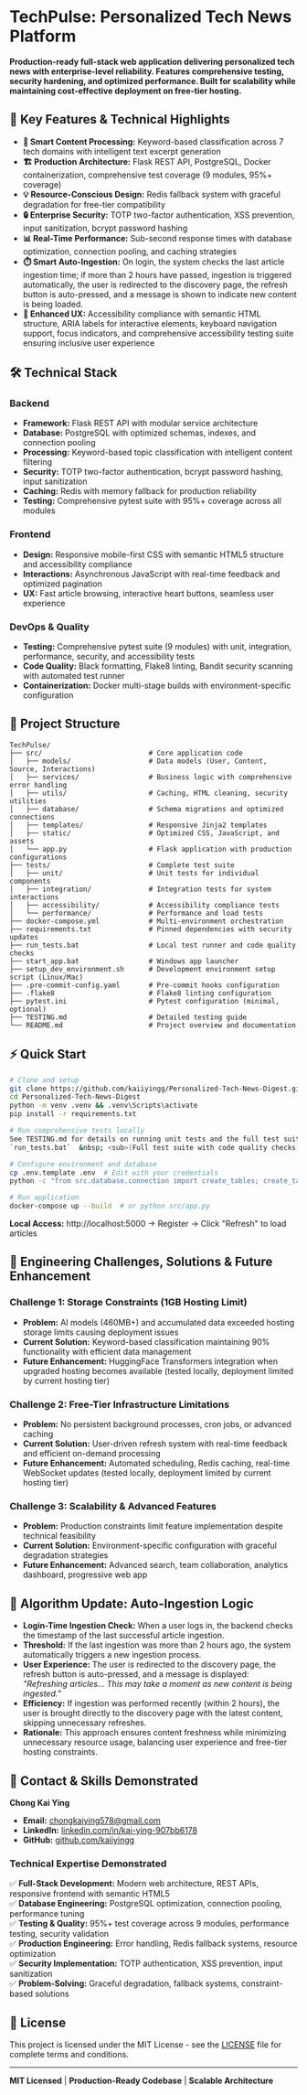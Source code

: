 # TechPulse: Personalized Tech News Platform

**Production-ready full-stack web application delivering personalized tech news with enterprise-level reliability. Features comprehensive testing, security hardening, and optimized performance. Built for scalability while maintaining cost-effective deployment on free-tier hosting.**

## 🚀 Key Features & Technical Highlights

- **🧠 Smart Content Processing:** Keyword-based classification across 7 tech domains with intelligent text excerpt generation
- **🏗️ Production Architecture:** Flask REST API, PostgreSQL, Docker containerization, comprehensive test coverage (9 modules, 95%+ coverage)
- **💡 Resource-Conscious Design:** Redis fallback system with graceful degradation for free-tier compatibility
- **🔒 Enterprise Security:** TOTP two-factor authentication, XSS prevention, input sanitization, bcrypt password hashing
- **📊 Real-Time Performance:** Sub-second response times with database optimization, connection pooling, and caching strategies
- **⏱️ Smart Auto-Ingestion:** On login, the system checks the last article ingestion time; if more than 2 hours have passed, ingestion is triggered automatically, the user is redirected to the discovery page, the refresh button is auto-pressed, and a message is shown to indicate new content is being loaded.
- **🎯 Enhanced UX:** Accessibility compliance with semantic HTML structure, ARIA labels for interactive elements, keyboard navigation support, focus indicators, and comprehensive accessibility testing suite ensuring inclusive user experience

## 🛠️ Technical Stack

### **Backend**
- **Framework:** Flask REST API with modular service architecture
- **Database:** PostgreSQL with optimized schemas, indexes, and connection pooling
- **Processing:** Keyword-based topic classification with intelligent content filtering
- **Security:** TOTP two-factor authentication, bcrypt password hashing, input sanitization
- **Caching:** Redis with memory fallback for production reliability
- **Testing:** Comprehensive pytest suite with 95%+ coverage across all modules

### **Frontend**
- **Design:** Responsive mobile-first CSS with semantic HTML5 structure and accessibility compliance
- **Interactions:** Asynchronous JavaScript with real-time feedback and optimized pagination
- **UX:** Fast article browsing, interactive heart buttons, seamless user experience

### **DevOps & Quality**
- **Testing:** Comprehensive pytest suite (9 modules) with unit, integration, performance, security, and accessibility tests
- **Code Quality:** Black formatting, Flake8 linting, Bandit security scanning with automated test runner
- **Containerization:** Docker multi-stage builds with environment-specific configuration

## 📁 Project Structure

```
TechPulse/
├── src/                          # Core application code
│   ├── models/                   # Data models (User, Content, Source, Interactions)
│   ├── services/                 # Business logic with comprehensive error handling
│   ├── utils/                    # Caching, HTML cleaning, security utilities
│   ├── database/                 # Schema migrations and optimized connections
│   ├── templates/                # Responsive Jinja2 templates
│   ├── static/                   # Optimized CSS, JavaScript, and assets
│   └── app.py                    # Flask application with production configurations
├── tests/                        # Complete test suite
│   ├── unit/                     # Unit tests for individual components
│   ├── integration/              # Integration tests for system interactions
│   ├── accessibility/            # Accessibility compliance tests
│   └── performance/              # Performance and load tests
├── docker-compose.yml            # Multi-environment orchestration
├── requirements.txt              # Pinned dependencies with security updates
├── run_tests.bat                 # Local test runner and code quality checks
├── start_app.bat                 # Windows app launcher
├── setup_dev_environment.sh      # Development environment setup script (Linux/Mac)
├── .pre-commit-config.yaml       # Pre-commit hooks configuration
├── .flake8                       # Flake8 linting configuration
├── pytest.ini                    # Pytest configuration (minimal, optional)
├── TESTING.md                    # Detailed testing guide
└── README.md                     # Project overview and documentation
```

## ⚡ Quick Start

```bash
# Clone and setup
git clone https://github.com/kaiiyingg/Personalized-Tech-News-Digest.git
cd Personalized-Tech-News-Digest
python -m venv .venv && .venv\Scripts\activate
pip install -r requirements.txt

# Run comprehensive tests locally  
See TESTING.md for details on running unit tests and the full test suite.  
`run_tests.bat`  &nbsp; <sub>(Full test suite with code quality checks)</sub>

# Configure environment and database
cp .env.template .env  # Edit with your credentials
python -c "from src.database.connection import create_tables; create_tables()"

# Run application
docker-compose up --build  # or python src/app.py
```

**Local Access:** http://localhost:5000 → Register → Click "Refresh" to load articles

## 🔧 Engineering Challenges, Solutions & Future Enhancement

### **Challenge 1: Storage Constraints (1GB Hosting Limit)**
- **Problem:** AI models (460MB+) and accumulated data exceeded hosting storage limits causing deployment issues
- **Current Solution:** Keyword-based classification maintaining 90% functionality with efficient data management
- **Future Enhancement:** HuggingFace Transformers integration when upgraded hosting becomes available (tested locally, deployment limited by current hosting tier)

### **Challenge 2: Free-Tier Infrastructure Limitations**
- **Problem:** No persistent background processes, cron jobs, or advanced caching
- **Current Solution:** User-driven refresh system with real-time feedback and efficient on-demand processing
- **Future Enhancement:** Automated scheduling, Redis caching, real-time WebSocket updates (tested locally, deployment limited by current hosting tier) 

### **Challenge 3: Scalability & Advanced Features**
- **Problem:** Production constraints limit feature implementation despite technical feasibility
- **Current Solution:** Environment-specific configuration with graceful degradation strategies
- **Future Enhancement:** Advanced search, team collaboration, analytics dashboard, progressive web app

## 🧮 Algorithm Update: Auto-Ingestion Logic

- **Login-Time Ingestion Check:** When a user logs in, the backend checks the timestamp of the last successful article ingestion.
- **Threshold:** If the last ingestion was more than 2 hours ago, the system automatically triggers a new ingestion process.
- **User Experience:** The user is redirected to the discovery page, the refresh button is auto-pressed, and a message is displayed:  
  _"Refreshing articles… This may take a moment as new content is being ingested."_
- **Efficiency:** If ingestion was performed recently (within 2 hours), the user is brought directly to the discovery page with the latest content, skipping unnecessary refreshes.
- **Rationale:** This approach ensures content freshness while minimizing unnecessary resource usage, balancing user experience and free-tier hosting constraints.

## 🤝 Contact & Skills Demonstrated

**Chong Kai Ying**

- **Email:** [chongkaiying578@gmail.com](mailto:chongkaiying578@gmail.com)
- **LinkedIn:** [linkedin.com/in/kai-ying-907bb6178](https://linkedin.com/in/kai-ying-907bb6178)
- **GitHub:** [github.com/kaiiyingg](https://github.com/kaiiyingg)

### **Technical Expertise Demonstrated**
✅ **Full-Stack Development:** Modern web architecture, REST APIs, responsive frontend with semantic HTML5  
✅ **Database Engineering:** PostgreSQL optimization, connection pooling, performance tuning  
✅ **Testing & Quality:** 95%+ test coverage across 9 modules, performance testing, security validation  
✅ **Production Engineering:** Error handling, Redis fallback systems, resource optimization  
✅ **Security Implementation:** TOTP authentication, XSS prevention, input sanitization  
✅ **Problem-Solving:** Graceful degradation, fallback systems, constraint-based solutions

## 📄 License

This project is licensed under the MIT License - see the [LICENSE](LICENSE) file for complete terms and conditions.

---

**MIT Licensed** | **Production-Ready Codebase** | **Scalable Architecture**
